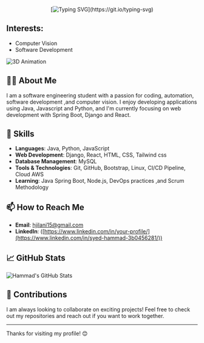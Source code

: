 <div align="center">

 [![Typing SVG](https://readme-typing-svg.herokuapp.com?font=Architects+Daughter&color=93a19f&size=30&lines=Hi!+I+am+Hammad+Ali+Jilani....)](https://git.io/typing-svg)

</div>

## Interests:
- Computer Vision
- Software Development

![3D Animation](https://github/Hammad-Jilani.com/animation.gif)

## 👨‍💻 About Me

I am a software engineering student with a passion for coding, automation, software development ,and computer vision. I enjoy developing applications using Java, Javascript and Python, and I'm currently focusing on web development with Spring Boot, Django and React.

## 🚀 Skills

- **Languages**: Java, Python, JavaScript
- **Web Development**: Django, React, HTML, CSS, Tailwind css
- **Database Management**: MySQL
- **Tools & Technologies**: Git, GitHub, Bootstrap, Linux, CI/CD Pipeline, Cloud AWS
- **Learning**: Java Spring Boot, Node.js, DevOps practices ,and Scrum Methodology

## 📫 How to Reach Me

- **Email**: [hjilani15@gmail.com](mailto:hjilani15@gmail.com)
- **LinkedIn**: ([https://www.linkedin.com/in/your-profile/](https://www.linkedin.com/in/syed-hammad-3b0456281/))

## 📈 GitHub Stats

![Hammad's GitHub Stats](https://github-readme-stats.vercel.app/api?username=HammadJilani&show_icons=true&hide_title=true&count_private=true&theme=radical)

## 🌟 Contributions

I am always looking to collaborate on exciting projects! Feel free to check out my repositories and reach out if you want to work together.

---

Thanks for visiting my profile! 😊
